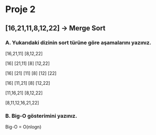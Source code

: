 # Proje 2
## [16,21,11,8,12,22] -> Merge Sort

### A. Yukarıdaki dizinin sort türüne göre aşamalarını yazınız.

[16,21,11]  [8,12,22]

[16] [21,11]  [8] [12,22]

[16] [21] [11]  [8] [12] [22]

[16] [11,21]  [8] [12,22]

[11,16,21]  [8,12,22]

  [8,11,12,16,21,22]

### B. Big-O gösterimini yazınız.

Big-O = O(nlogn)
